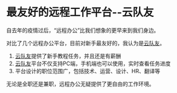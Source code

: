 # 最友好的远程工作平台--云队友

自去年的疫情过后，“远程办公”比我们想象的更早来到我们身边。

对比了几个远程办公平台，目前对新手最友好的，我认为是[云队友](https://link.zhihu.com/?target=https%3A//awp.duiyou360.com/invite/xIl4s2aaqR5dosebJdqRxPlz1X-4eJL-ZKvyQoGYaT74-JwvKrmyo9mTQJpdgbr0)。

1. [云队友](https://link.zhihu.com/?target=https%3A//awp.duiyou360.com/invite/xIl4s2aaqR5dosebJdqRxPlz1X-4eJL-ZKvyQoGYaT74-JwvKrmyo9mTQJpdgbr0)提供了新手教程任务，并且还是有薪酬
2. [云队友](https://link.zhihu.com/?target=https%3A//awp.duiyou360.com/invite/xIl4s2aaqR5dosebJdqRxPlz1X-4eJL-ZKvyQoGYaT74-JwvKrmyo9mTQJpdgbr0)平台不仅支持PC端，手机端也可以使用，实时查看任务进度
3. 平台设计的职位范围广，包括技术、运营、设计、HR、翻译等

无论是全职还是兼职，远程办公无疑提供了更自由的工作环境。

[云队友远程工作平台]:(https://www.duiyou360.com/?utm_source=user)



